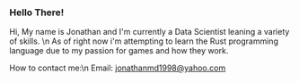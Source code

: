 ### Hello There!
Hi, My name is Jonathan and I'm currently a Data Scientist leaning a variety of skills. \n
As of right now i'm attempting to learn the Rust programming language due to my passion for games and how they work.

How to contact me:\n
  Email: jonathanmd1998@yahoo.com
